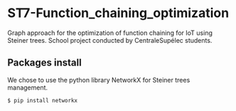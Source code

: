 # ST7-Function_chaining_optimization
Graph approach for the optimization of function chaining for IoT using Steiner trees. School project conducted by CentraleSupélec students.

## Packages install

We chose to use the python library NetworkX for Steiner trees management.

    $ pip install networkx
